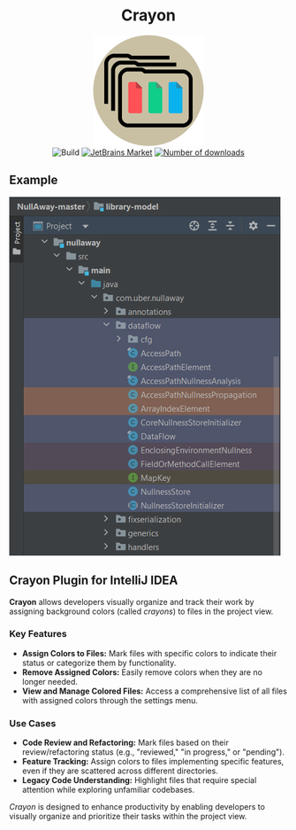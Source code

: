 <div style="text-align:center">
    <h1>Crayon</h1>
    <img src="https://raw.githubusercontent.com/V-Kaze/crayon/04811d68fa4a378a9a20c0ae5d8ab1efa6c19151/src/main/resources/META-INF/pluginIcon.svg" alt="Plugin icon" width="200" height="200"/>
    <br />
    <img src="https://github.com/V-Kaze/crayon/workflows/Build/badge.svg" alt="Build" />
    <a href="https://plugins.jetbrains.com/plugin/26210"><img src="https://img.shields.io/jetbrains/plugin/v/26210.svg" alt="JetBrains Market"></a>
    <a href="https://plugins.jetbrains.com/plugin/26210"><img src="https://img.shields.io/jetbrains/plugin/d/26210.svg" alt="Number of downloads" href=></a>
    <br />
</div>

## Example

![Crayon example](https://github.com/V-Kaze/crayon/raw/main/screenshots/project_view.png)

<!-- Plugin description -->
<h2>Crayon Plugin for IntelliJ IDEA</h2>
<p><strong>Crayon</strong> allows  developers visually organize and track their work by assigning
background colors (called <em>crayons</em>) to files in the project view.</p>
<h3>Key Features</h3>
<ul>
  <li><strong>Assign Colors to Files:</strong> Mark files with specific colors to indicate their status or categorize them by functionality.</li>
  <li><strong>Remove Assigned Colors:</strong> Easily remove colors when they are no longer needed.</li>
  <li><strong>View and Manage Colored Files:</strong> Access a comprehensive list of all files with assigned colors through the settings menu.</li>
</ul>
<h3>Use Cases</h3>
<ul>
  <li><strong>Code Review and Refactoring:</strong> Mark files based on their review/refactoring status (e.g., "reviewed," "in progress," or "pending").</li>
  <li><strong>Feature Tracking:</strong> Assign colors to files implementing specific features, even if they are scattered across different directories.</li>
  <li><strong>Legacy Code Understanding:</strong> Highlight files that require special attention while exploring unfamiliar codebases.</li>
</ul>
<p><em>Crayon</em> is designed to enhance productivity by enabling developers to visually organize and prioritize their tasks within the project view.</p>
<!-- Plugin description end -->